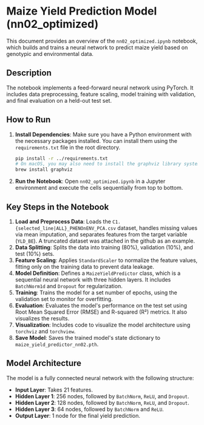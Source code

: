 # Maize Yield Prediction Model (nn02_optimized)

This document provides an overview of the `nn02_optimized.ipynb` notebook, which builds and trains a neural network to predict maize yield based on genotypic and environmental data.

## Description

The notebook implements a feed-forward neural network using PyTorch. It includes data preprocessing, feature scaling, model training with validation, and final evaluation on a held-out test set.

## How to Run

1.  **Install Dependencies**: Make sure you have a Python environment with the necessary packages installed. You can install them using the `requirements.txt` file in the root directory.

    ```bash
    pip install -r ../requirements.txt
    # On macOS, you may also need to install the graphviz library system-wide
    brew install graphviz
    ```

2.  **Run the Notebook**: Open `nn02_optimized.ipynb` in a Jupyter environment and execute the cells sequentially from top to bottom.

## Key Steps in the Notebook

1.  **Load and Preprocess Data**: Loads the `C1.{selected_line|ALL}_PHENOnENV_PCA.csv` dataset, handles missing values via mean imputation, and separates features from the target variable (`YLD_BE`). A truncated dataset was attached in the github as an example.
2.  **Data Splitting**: Splits the data into training (80%), validation (10%), and test (10%) sets.
3.  **Feature Scaling**: Applies `StandardScaler` to normalize the feature values, fitting only on the training data to prevent data leakage.
4.  **Model Definition**: Defines a `MaizeYieldPredictor` class, which is a sequential neural network with three hidden layers. It includes `BatchNorm1d` and `Dropout` for regularization.
5.  **Training**: Trains the model for a set number of epochs, using the validation set to monitor for overfitting.
6.  **Evaluation**: Evaluates the model's performance on the test set using Root Mean Squared Error (RMSE) and R-squared (R²) metrics. It also visualizes the results.
7.  **Visualization**: Includes code to visualize the model architecture using `torchviz` and `torchview`.
8.  **Save Model**: Saves the trained model's state dictionary to `maize_yield_predictor_nn02.pth`.

## Model Architecture

The model is a fully connected neural network with the following structure:

-   **Input Layer**: Takes 21 features.
-   **Hidden Layer 1**: 256 nodes, followed by `BatchNorm`, `ReLU`, and `Dropout`.
-   **Hidden Layer 2**: 128 nodes, followed by `BatchNorm`, `ReLU`, and `Dropout`.
-   **Hidden Layer 3**: 64 nodes, followed by `BatchNorm` and `ReLU`.
-   **Output Layer**: 1 node for the final yield prediction.
